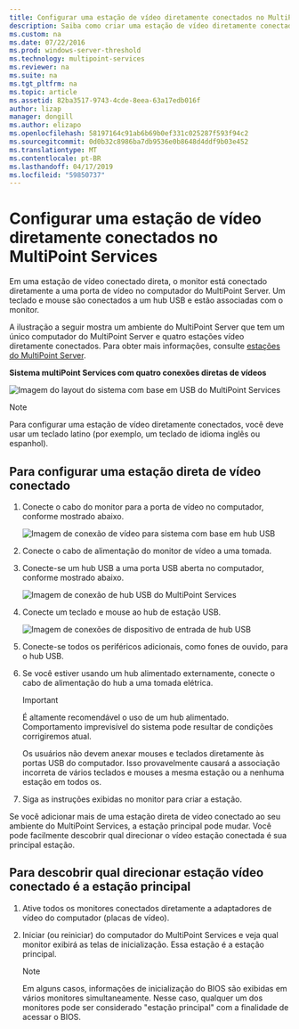```yaml
---
title: Configurar uma estação de vídeo diretamente conectados no MultiPoint Services
description: Saiba como criar uma estação de vídeo diretamente conectados no MultiPoint Services
ms.custom: na
ms.date: 07/22/2016
ms.prod: windows-server-threshold
ms.technology: multipoint-services
ms.reviewer: na
ms.suite: na
ms.tgt_pltfrm: na
ms.topic: article
ms.assetid: 82ba3517-9743-4cde-8eea-63a17edb016f
author: lizap
manager: dongill
ms.author: elizapo
ms.openlocfilehash: 58197164c91ab6b69b0ef331c025287f593f94c2
ms.sourcegitcommit: 0d0b32c8986ba7db9536e0b8648d4ddf9b03e452
ms.translationtype: MT
ms.contentlocale: pt-BR
ms.lasthandoff: 04/17/2019
ms.locfileid: "59850737"
---
```

# <a name="set-up-a-direct-video-connected-station-in-multipoint-services"></a>Configurar uma estação de vídeo diretamente conectados no MultiPoint Services
Em uma estação de vídeo conectado direta, o monitor está conectado diretamente a uma porta de vídeo no computador do MultiPoint Server. Um teclado e mouse são conectados a um hub USB e estão associadas com o monitor.  
  
A ilustração a seguir mostra um ambiente do MultiPoint Server que tem um único computador do MultiPoint Server e quatro estações vídeo diretamente conectados. Para obter mais informações, consulte [estações do MultiPoint Server](MultiPoint-services-Stations.md).  
  
**Sistema multiPoint Services com quatro conexões diretas de vídeos**  
  
![Imagem do layout do sistema com base em USB do MultiPoint Services](./media/WMSMultiPointServerUSBSystemLayout.gif)  
  
> [!NOTE]  
> Para configurar uma estação de vídeo diretamente conectados, você deve usar um teclado latino (por exemplo, um teclado de idioma inglês ou espanhol).  
  
## <a name="to-set-up-a-direct-video-connected-station"></a>Para configurar uma estação direta de vídeo conectado  
  
1.  Conecte o cabo do monitor para a porta de vídeo no computador, conforme mostrado abaixo.  
  
    ![Imagem de conexão de vídeo para sistema com base em hub USB](./media/WMSVideoConnection.gif) 
  
2.  Conecte o cabo de alimentação do monitor de vídeo a uma tomada.  
  
3.  Conecte-se um hub USB a uma porta USB aberta no computador, conforme mostrado abaixo.  
  
    ![Imagem de conexão de hub USB do MultiPoint Services](./media/WMSUSBHubConnection.gif)  
  
4.  Conecte um teclado e mouse ao hub de estação USB.  
  
    ![Imagem de conexões de dispositivo de entrada de hub USB](./media/WMSUSBDeviceConnection.gif)  
  
5.  Conecte-se todos os periféricos adicionais, como fones de ouvido, para o hub USB.  
  
6.  Se você estiver usando um hub alimentado externamente, conecte o cabo de alimentação do hub a uma tomada elétrica.  
  
    > [!IMPORTANT]  
    > É altamente recomendável o uso de um hub alimentado. Comportamento imprevisível do sistema pode resultar de condições corrigiremos atual.  
    >   
    > Os usuários não devem anexar mouses e teclados diretamente às portas USB do computador. Isso provavelmente causará a associação incorreta de vários teclados e mouses a mesma estação ou a nenhuma estação em todos os.  
  
7.  Siga as instruções exibidas no monitor para criar a estação.  
  
Se você adicionar mais de uma estação direta de vídeo conectado ao seu ambiente do MultiPoint Services, a estação principal pode mudar. Você pode facilmente descobrir qual direcionar o vídeo estação conectada é sua principal estação.  
  
## <a name="to-find-out-which-direct-video-connected-station-is-the-primary-station"></a>Para descobrir qual direcionar estação vídeo conectado é a estação principal  
  
1.  Ative todos os monitores conectados diretamente a adaptadores de vídeo do computador (placas de vídeo).  
  
2.  Iniciar (ou reiniciar) do computador do MultiPoint Services e veja qual monitor exibirá as telas de inicialização. Essa estação é a estação principal.  
  
    > [!NOTE]  
    > Em alguns casos, informações de inicialização do BIOS são exibidas em vários monitores simultaneamente. Nesse caso, qualquer um dos monitores pode ser considerado "estação principal" com a finalidade de acessar o BIOS.